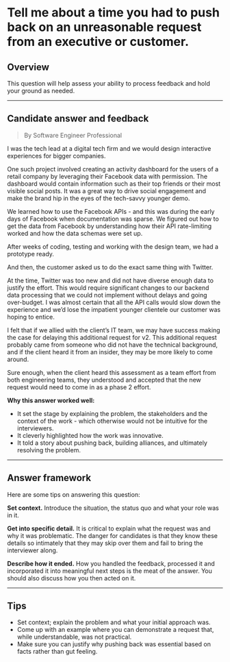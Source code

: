 # Tell me about a time you had to push back on an unreasonable request from an executive or customer.

## Overview
This question will help assess your ability to process feedback and hold your ground as needed.

---

## Candidate answer and feedback
> By Software Engineer Professional

I was the tech lead at a digital tech firm and we would design interactive experiences for bigger companies.

One such project involved creating an activity dashboard for the users of a retail company by leveraging their Facebook data with permission. The dashboard would contain information such as their top friends or their most visible social posts. It was a great way to drive social engagement and make the brand hip in the eyes of the tech-savvy younger demo.

We learned how to use the Facebook APIs - and this was during the early days of Facebook when documentation was sparse. We figured out how to get the data from Facebook by understanding how their API rate-limiting worked and how the data schemas were set up.

After weeks of coding, testing and working with the design team, we had a prototype ready.

And then, the customer asked us to do the exact same thing with Twitter.

At the time, Twitter was too new and did not have diverse enough data to justify the effort. This would require significant changes to our backend data processing that we could not implement without delays and going over-budget. I was almost certain that all the API calls would slow down the experience and we’d lose the impatient younger clientele our customer was hoping to entice.

I felt that if we allied with the client’s IT team, we may have success making the case for delaying this additional request for v2. This additional request probably came from someone who did not have the technical background, and if the client heard it from an insider, they may be more likely to come around.

Sure enough, when the client heard this assessment as a team effort from both engineering teams, they understood and accepted that the new request would need to come in as a phase 2 effort.

**Why this answer worked well:**

* It set the stage by explaining the problem, the stakeholders and the context of the work - which otherwise would not be intuitive for the interviewers.
* It cleverly highlighted how the work was innovative.
* It told a story about pushing back, building alliances, and ultimately resolving the problem.

---

## Answer framework
Here are some tips on answering this question:

**Set context.** Introduce the situation, the status quo and what your role was in it.

**Get into specific detail.** It is critical to explain what the request was and why it was problematic. The danger for candidates is that they know these details so intimately that they may skip over them and fail to bring the interviewer along.

**Describe how it ended.** How you handled the feedback, processed it and incorporated it into meaningful next steps is the meat of the answer. You should also discuss how you then acted on it.

---

## Tips

* Set context; explain the problem and what your initial approach was.
* Come up with an example where you can demonstrate a request that, while understandable, was not practical.
* Make sure you can justify why pushing back was essential based on facts rather than gut feeling.
